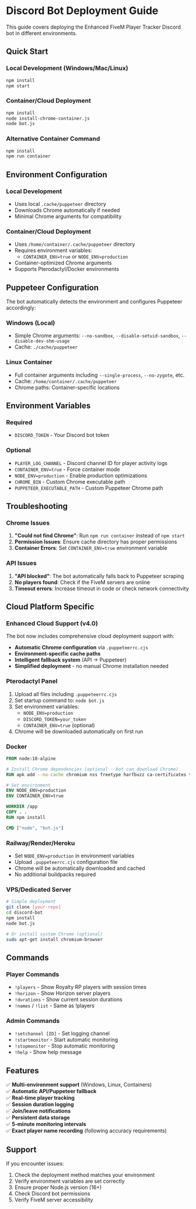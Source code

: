 # Discord Bot Deployment Guide

This guide covers deploying the Enhanced FiveM Player Tracker Discord bot in different environments.

## Quick Start

### Local Development (Windows/Mac/Linux)
```bash
npm install
npm start
```

### Container/Cloud Deployment
```bash
npm install
node install-chrome-container.js
node bot.js
```

### Alternative Container Command
```bash
npm install
npm run container
```

## Environment Configuration

### Local Development
- Uses local `.cache/puppeteer` directory
- Downloads Chrome automatically if needed
- Minimal Chrome arguments for compatibility

### Container/Cloud Deployment
- Uses `/home/container/.cache/puppeteer` directory
- Requires environment variables:
  - `CONTAINER_ENV=true` or `NODE_ENV=production`
- Container-optimized Chrome arguments
- Supports Pterodactyl/Docker environments

## Puppeteer Configuration

The bot automatically detects the environment and configures Puppeteer accordingly:

### Windows (Local)
- Simple Chrome arguments: `--no-sandbox`, `--disable-setuid-sandbox`, `--disable-dev-shm-usage`
- Cache: `./cache/puppeteer`

### Linux Container
- Full container arguments including `--single-process`, `--no-zygote`, etc.
- Cache: `/home/container/.cache/puppeteer`
- Chrome paths: Container-specific locations

## Environment Variables

### Required
- `DISCORD_TOKEN` - Your Discord bot token

### Optional
- `PLAYER_LOG_CHANNEL` - Discord channel ID for player activity logs
- `CONTAINER_ENV=true` - Force container mode
- `NODE_ENV=production` - Enable production optimizations
- `CHROME_BIN` - Custom Chrome executable path
- `PUPPETEER_EXECUTABLE_PATH` - Custom Puppeteer Chrome path

## Troubleshooting

### Chrome Issues
1. **"Could not find Chrome"**: Run `npm run container` instead of `npm start`
2. **Permission Issues**: Ensure cache directory has proper permissions
3. **Container Errors**: Set `CONTAINER_ENV=true` environment variable

### API Issues
1. **"API blocked"**: The bot automatically falls back to Puppeteer scraping
2. **No players found**: Check if the FiveM servers are online
3. **Timeout errors**: Increase timeout in code or check network connectivity

## Cloud Platform Specific

### Enhanced Cloud Support (v4.0)
The bot now includes comprehensive cloud deployment support with:
- **Automatic Chrome configuration** via `.puppeteerrc.cjs`
- **Environment-specific cache paths**
- **Intelligent fallback system** (API → Puppeteer)
- **Simplified deployment** - no manual Chrome installation needed

### Pterodactyl Panel
1. Upload all files including `.puppeteerrc.cjs`
2. Set startup command to: `node bot.js`
3. Set environment variables:
   - `NODE_ENV=production`
   - `DISCORD_TOKEN=your_token`
   - `CONTAINER_ENV=true` (optional)
4. Chrome will be downloaded automatically on first run

### Docker
```dockerfile
FROM node:18-alpine

# Install Chrome dependencies (optional - bot can download Chrome)
RUN apk add --no-cache chromium nss freetype harfbuzz ca-certificates ttf-freefont

# Set environment
ENV NODE_ENV=production
ENV CONTAINER_ENV=true

WORKDIR /app
COPY . .
RUN npm install

CMD ["node", "bot.js"]
```

### Railway/Render/Heroku
- Set `NODE_ENV=production` in environment variables
- Upload `.puppeteerrc.cjs` configuration file
- Chrome will be automatically downloaded and cached
- No additional buildpacks required

### VPS/Dedicated Server
```bash
# Simple deployment
git clone [your-repo]
cd discord-bot
npm install
node bot.js

# Or install system Chrome (optional)
sudo apt-get install chromium-browser
```

## Commands

### Player Commands
- `!players` - Show Royalty RP players with session times
- `!horizon` - Show Horizon server players  
- `!durations` - Show current session durations
- `!names` / `!list` - Same as !players

### Admin Commands
- `!setchannel [ID]` - Set logging channel
- `!startmonitor` - Start automatic monitoring
- `!stopmonitor` - Stop automatic monitoring
- `!help` - Show help message

## Features

✅ **Multi-environment support** (Windows, Linux, Containers)  
✅ **Automatic API/Puppeteer fallback**  
✅ **Real-time player tracking**  
✅ **Session duration logging**  
✅ **Join/leave notifications**  
✅ **Persistent data storage**  
✅ **5-minute monitoring intervals**  
✅ **Exact player name recording** (following accuracy requirements)

## Support

If you encounter issues:
1. Check the deployment method matches your environment
2. Verify environment variables are set correctly
3. Ensure proper Node.js version (16+)
4. Check Discord bot permissions
5. Verify FiveM server accessibility
